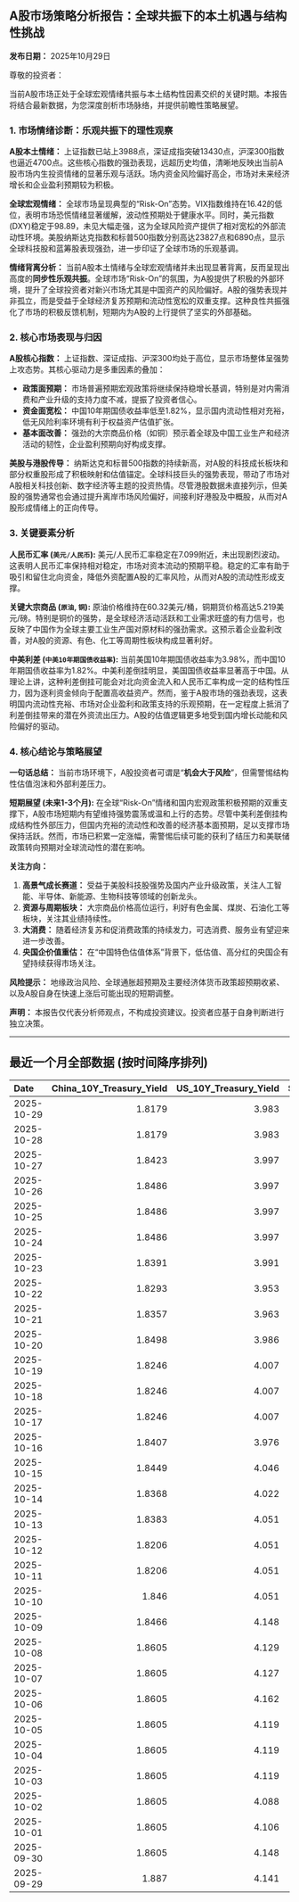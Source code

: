## A股市场策略分析报告：全球共振下的本土机遇与结构性挑战

**发布日期：** 2025年10月29日

尊敬的投资者：

当前A股市场正处于全球宏观情绪共振与本土结构性因素交织的关键时期。本报告将结合最新数据，为您深度剖析市场脉络，并提供前瞻性策略展望。

### 1. 市场情绪诊断：乐观共振下的理性观察

**A股本土情绪：**
上证指数已站上3988点，深证成指突破13430点，沪深300指数也逼近4700点。这些核心指数的强劲表现，远超历史均值，清晰地反映出当前A股市场内生投资情绪的显著乐观与活跃。场内资金风险偏好高企，市场对未来经济增长和企业盈利预期较为积极。

**全球宏观情绪：**
全球市场呈现典型的“Risk-On”态势。VIX指数维持在16.42的低位，表明市场恐慌情绪显著缓解，波动性预期处于健康水平。同时，美元指数(DXY)稳定于98.89，未见大幅走强，这为全球风险资产提供了相对宽松的外部流动性环境。美股纳斯达克指数和标普500指数分别高达23827点和6890点，显示全球科技股和蓝筹股表现强劲，进一步印证了全球市场的乐观基调。

**情绪背离分析：**
当前A股本土情绪与全球宏观情绪并未出现显著背离，反而呈现出高度的**同步性乐观共振**。全球市场“Risk-On”的氛围，为A股提供了积极的外部环境，提升了全球投资者对新兴市场尤其是中国资产的风险偏好。A股的强势表现并非孤立，而是受益于全球经济复苏预期和流动性宽松的双重支撑。这种良性共振强化了市场的积极反馈机制，短期内为A股的上行提供了坚实的外部基础。

### 2. 核心市场表现与归因

**A股核心指数：**
上证指数、深证成指、沪深300均处于高位，显示市场整体呈强势上攻态势。其核心驱动力是多重因素的叠加：
*   **政策面预期：** 市场普遍预期宏观政策将继续保持稳增长基调，特别是对内需消费和产业升级的支持力度不减，提振了投资者信心。
*   **资金面宽松：** 中国10年期国债收益率低至1.82%，显示国内流动性相对充裕，低无风险利率环境有利于权益资产估值扩张。
*   **基本面改善：** 强劲的大宗商品价格（如铜）预示着全球及中国工业生产和经济活动的韧性，企业盈利预期向好构成支撑。

**美股与港股传导：**
纳斯达克和标普500指数的持续新高，对A股的科技成长板块和部分权重股形成了积极映射和估值锚定。全球科技巨头的强势表现，带动了市场对A股相关科技创新、数字经济等主题的投资热情。尽管港股数据未直接列示，但美股的强势通常也会通过提升离岸市场风险偏好，间接利好港股及中概股，从而对A股形成情绪上的正向传导。

### 3. 关键要素分析

**人民币汇率 (`美元/人民币`):**
美元/人民币汇率稳定在7.099附近，未出现剧烈波动。这表明人民币汇率保持相对稳定，市场对资本流动的预期平稳。稳定的汇率有助于吸引和留住北向资金，降低外资配置A股的汇率风险，从而对A股的流动性形成支撑。

**关键大宗商品 (`原油`, `铜`):**
原油价格维持在60.32美元/桶，铜期货价格高达5.219美元/磅。特别是铜价的强势，是全球经济活动活跃和工业需求旺盛的有力信号，也反映了中国作为全球主要工业生产国对原材料的强劲需求。这预示着企业盈利改善，对A股的资源、有色、化工等周期性板块构成显著利好。

**中美利差 (`中美10年期国债收益率`):**
当前美国10年期国债收益率为3.98%，而中国10年期国债收益率为1.82%。中美利差倒挂明显，美国国债收益率显著高于中国。从理论上讲，这种利差倒挂可能会对北向资金流入和人民币汇率构成一定的结构性压力，因为逐利资金倾向于配置高收益资产。然而，鉴于A股市场的强劲表现，这表明国内流动性充裕、市场对企业盈利和政策支持的乐观预期，在一定程度上抵消了利差倒挂带来的潜在外资流出压力。A股的估值逻辑更多地受到国内增长动能和风险偏好的驱动。

### 4. 核心结论与策略展望

**一句话总结：**
当前市场环境下，A股投资者可谓是“**机会大于风险**”，但需警惕结构性估值泡沫和外部利差压力。

**短期展望 (未来1-3个月):**
在全球“Risk-On”情绪和国内宏观政策积极预期的双重支撑下，A股市场短期内有望维持强势震荡或温和上行的态势。尽管中美利差倒挂构成结构性外部压力，但国内充裕的流动性和改善的经济基本面预期，足以支撑市场保持活跃。然而，市场已积累一定涨幅，需警惕后续可能的获利了结压力和美联储政策转向预期对全球流动性的潜在影响。

**关注方向：**
1.  **高景气成长赛道：** 受益于美股科技股强势及国内产业升级政策，关注人工智能、半导体、新能源、生物科技等领域的创新龙头。
2.  **资源与周期板块：** 大宗商品价格高位运行，利好有色金属、煤炭、石油化工等板块，关注其业绩持续性。
3.  **大消费：** 随着经济复苏和促消费政策的持续发力，可选消费、服务业有望迎来进一步改善。
4.  **央国企价值重估：** 在“中国特色估值体系”背景下，低估值、高分红的央国企有望持续获得市场关注。

**风险提示：**
地缘政治风险、全球通胀超预期及主要经济体货币政策超预期收紧、以及A股自身在快速上涨后可能出现的短期调整。

**声明：** 本报告仅代表分析师观点，不构成投资建议。投资者应基于自身判断进行独立决策。

---

## 最近一个月全部数据 (按时间降序排列)

| Date       |   China_10Y_Treasury_Yield |   US_10Y_Treasury_Yield |   Shanghai_Composite_Index |   CSI_300_Index |   Shenzhen_Component_Index |   GOLD_spot_price |   OIL_price |   ALUMINUM_future |   BTC_price |   USD_CNY_exchange_rate |   Commodity_Index_ETF |   US_Dollar_Index |   ETH_price |   LEAN_HOGS_future |   COPPER_future |   High_Yield_Bond_ETF |   LIVE_CATTLE_future |   GOLD_near_month_future |   NATURAL_GAS_future |   PLATINUM_future |   SILVER_future |   Long_Term_Treasury_ETF |   CORN_future |   SOYBEANS_future |   WHEAT_future |   SP500_close |   NASDAQ_close |   VIX_close |   GOLD_basis_spot_vs_near |
|:-----------|---------------------------:|------------------------:|---------------------------:|----------------:|---------------------------:|------------------:|------------:|------------------:|------------:|------------------------:|----------------------:|------------------:|------------:|-------------------:|----------------:|----------------------:|---------------------:|-------------------------:|---------------------:|------------------:|----------------:|-------------------------:|--------------:|------------------:|---------------:|--------------:|---------------:|------------:|--------------------------:|
| 2025-10-29 |                     1.8179 |                   3.983 |                    3988.22 |         4691.97 |                    13430.1 |            3992.5 |       60.32 |           2847.75 |      113271 |                  7.099  |                 22.59 |            98.886 |     4023.58 |             80.65  |          5.219  |               81.2    |              224.5   |                   3992.1 |                3.28  |            1592.2 |          47.78  |                  92.02   |        431.5  |           1073.25 |         531    |       6890.89 |        23827.5 |       16.42 |                  0.399902 |
| 2025-10-28 |                     1.8179 |                   3.983 |                    3988.22 |         4691.97 |                    13430.1 |            3966.2 |       60.15 |           2847.75 |      112956 |                  7.1102 |                 22.59 |            98.69  |     3982.26 |             80.65  |          5.1405 |               81.2    |              224.5   |                   3966.2 |                3.345 |            1578.4 |          47.125 |                  92.02   |        432    |           1078.25 |         529    |       6890.89 |        23827.5 |       16.42 |                  0        |
| 2025-10-27 |                     1.8423 |                   3.997 |                    3996.95 |         4716.02 |                    13489.4 |            4001.9 |       61.31 |           2800.25 |      114119 |                  7.1211 |                 22.8  |            98.78  |     4120.12 |             81.5   |          5.1405 |               81.28   |              228.825 |                   4001.9 |                3.442 |            1578.4 |          46.562 |                  91.78   |        428.75 |           1067.25 |         526    |       6875.16 |        23637.5 |       15.79 |                  0        |
| 2025-10-26 |                     1.8486 |                   3.997 |                    3950.31 |         4660.68 |                    13289.2 |            4118.4 |       61.5  |           2776.75 |      114472 |                  7.1257 |                 22.85 |            98.95  |     4157.99 |             81.9   |          5.0935 |               81.08   |              233.75  |                   4118.4 |                3.304 |            1593.9 |          48.377 |                  91.47   |        423.25 |           1041.75 |         512.5  |       6791.69 |        23204.9 |       16.37 |                  0        |
| 2025-10-25 |                     1.8486 |                   3.997 |                    3950.31 |         4660.68 |                    13289.2 |            4118.4 |       61.5  |           2776.75 |      111642 |                  7.1257 |                 22.85 |            98.95  |     3953.47 |             81.9   |          5.0935 |               81.08   |              233.75  |                   4118.4 |                3.304 |            1593.9 |          48.377 |                  91.47   |        423.25 |           1041.75 |         512.5  |       6791.69 |        23204.9 |       16.37 |                  0        |
| 2025-10-24 |                     1.8486 |                   3.997 |                    3950.31 |         4660.68 |                    13289.2 |            4118.4 |       61.5  |           2776.75 |      111034 |                  7.1257 |                 22.85 |            98.95  |     3934.57 |             81.9   |          5.0935 |               81.08   |              233.75  |                   4118.4 |                3.304 |            1593.9 |          48.377 |                  91.47   |        423.25 |           1041.75 |         512.5  |       6791.69 |        23204.9 |       16.37 |                  0        |
| 2025-10-23 |                     1.8391 |                   3.991 |                    3922.41 |         4606.35 |                    13025.5 |            4125.5 |       61.79 |           2768.75 |      110070 |                  7.1257 |                 22.84 |            98.94  |     3856.03 |             81.775 |          5.082  |               80.86   |              239.725 |                   4125.5 |                3.344 |            1587.6 |          48.482 |                  91.43   |        428    |           1044.75 |         513    |       6738.44 |        22941.8 |       17.3  |                  0        |
| 2025-10-22 |                     1.8293 |                   3.953 |                    3913.76 |         4592.57 |                    12996.6 |            4044.4 |       58.5  |           2708    |      107689 |                  7.1218 |                 22.46 |            98.9   |     3808.12 |             82.4   |          4.961  |               80.68   |              239.05  |                   4044.4 |                3.45  |            1536   |          47.461 |                  92.06   |        423    |           1034.75 |         503.75 |       6699.4  |        22740.4 |       18.6  |                  0        |
| 2025-10-21 |                     1.8357 |                   3.963 |                    3916.33 |         4607.87 |                    13077.3 |            4087.7 |       57.82 |           2681.25 |      108477 |                  7.1195 |                 22.11 |            98.93  |     3876.76 |             83.275 |          4.93   |               80.76   |              243.675 |                   4087.7 |                3.474 |            1504   |          47.45  |                  92      |        419.75 |           1030.75 |         500.25 |       6735.35 |        22953.7 |       17.87 |                  0        |
| 2025-10-20 |                     1.8498 |                   3.986 |                    3863.89 |         4538.22 |                    12813.2 |            4336.4 |       57.52 |           2689.25 |      110589 |                  7.1264 |                 22.34 |            98.59  |     3980.76 |             82.075 |          4.998  |               80.88   |              241.85  |                   4336.4 |                3.397 |            1634.9 |          51.119 |                  91.55   |        423.25 |           1031.75 |         504.75 |       6735.13 |        22990.5 |       18.23 |                  0        |
| 2025-10-19 |                     1.8246 |                   4.007 |                    3839.75 |         4514.23 |                    12688.9 |            4189.9 |       57.54 |           2683    |      108667 |                  7.123  |                 22.12 |            98.43  |     3984.65 |             82.375 |          4.9315 |               80.72   |              240.25  |                   4189.9 |                3.008 |            1602.3 |          49.864 |                  91.2    |        422.5  |           1019.5  |         503.75 |       6664.01 |        22680   |       20.78 |                  0        |
| 2025-10-18 |                     1.8246 |                   4.007 |                    3839.75 |         4514.23 |                    12688.9 |            4189.9 |       57.54 |           2683    |      107198 |                  7.123  |                 22.12 |            98.43  |     3890.35 |             82.375 |          4.9315 |               80.72   |              240.25  |                   4189.9 |                3.008 |            1602.3 |          49.864 |                  91.2    |        422.5  |           1019.5  |         503.75 |       6664.01 |        22680   |       20.78 |                  0        |
| 2025-10-17 |                     1.8246 |                   4.007 |                    3839.75 |         4514.23 |                    12688.9 |            4189.9 |       57.54 |           2683    |      106468 |                  7.123  |                 22.12 |            98.43  |     3832.56 |             82.375 |          4.9315 |               80.72   |              240.25  |                   4189.9 |                3.008 |            1602.3 |          49.864 |                  91.2    |        422.5  |           1019.5  |         503.75 |       6664.01 |        22680   |       20.78 |                  0        |
| 2025-10-16 |                     1.8407 |                   3.976 |                    3916.23 |         4618.42 |                    13086.4 |            4280.2 |       57.46 |           2686.25 |      108186 |                  7.1262 |                 22.14 |            98.39  |     3894.75 |             82.6   |          4.958  |               80.51   |              243.95  |                   4280.2 |                2.938 |            1734.9 |          53.023 |                  91.34   |        421.75 |           1010.75 |         502.5  |       6629.07 |        22562.5 |       25.31 |                  0        |
| 2025-10-15 |                     1.8449 |                   4.046 |                    3912.21 |         4606.29 |                    13118.8 |            4176.9 |       58.27 |           2643    |      110783 |                  7.1384 |                 22.18 |            98.79  |     3987.46 |             83.6   |          4.972  |               80.8    |              242.175 |                   4176.9 |                3.016 |            1668.7 |          51.073 |                  90.66   |        416.75 |           1006.5  |         498.75 |       6671.06 |        22670.1 |       20.64 |                  0        |
| 2025-10-14 |                     1.8368 |                   4.022 |                    3865.23 |         4539.06 |                    12895.1 |            4138.7 |       58.7  |           2636    |      113119 |                  7.1    |                 22.1  |            99.05  |     4125.41 |             97.475 |          4.9805 |               80.54   |              241.825 |                   4138.7 |                3.028 |            1655.1 |          50.314 |                  90.86   |        413    |           1006.5  |         500.25 |       6644.31 |        22521.7 |       20.81 |                  0        |
| 2025-10-13 |                     1.8383 |                   4.051 |                    3889.5  |         4593.98 |                    13231.5 |            4108.6 |       59.49 |           2653.5  |      115271 |                  7.1    |                 22.35 |            99.27  |     4245.47 |             97.425 |          5.1005 |               80.45   |              240.575 |                   4108.6 |                3.118 |            1669.6 |          50.13  |                  90.57   |        410.75 |           1007.75 |         496.75 |       6654.72 |        22694.6 |       19.03 |                  0        |
| 2025-10-12 |                     1.8206 |                   4.051 |                    3897.03 |         4616.83 |                    13355.4 |            3975.9 |       58.9  |           2603.5  |      115170 |                  7.1275 |                 22.07 |            98.98  |     4164.43 |             97     |          4.8485 |               79.95   |              238.475 |                   3975.9 |                3.106 |            1600.7 |          46.938 |                  90.62   |        413    |           1006.75 |         498.5  |       6552.51 |        22204.4 |       21.66 |                  0        |
| 2025-10-11 |                     1.8206 |                   4.051 |                    3897.03 |         4616.83 |                    13355.4 |            3975.9 |       58.9  |           2603.5  |      110808 |                  7.1275 |                 22.07 |            98.98  |     3750.61 |             97     |          4.8485 |               79.95   |              238.475 |                   3975.9 |                3.106 |            1600.7 |          46.938 |                  90.62   |        413    |           1006.75 |         498.5  |       6552.51 |        22204.4 |       21.66 |                  0        |
| 2025-10-10 |                     1.846  |                   4.051 |                    3897.03 |         4616.83 |                    13355.4 |            3975.9 |       58.9  |           2603.5  |      113214 |                  7.1275 |                 22.07 |            98.98  |     3843.01 |             97     |          4.8485 |               79.95   |              238.475 |                   3975.9 |                3.106 |            1600.7 |          46.938 |                  90.62   |        413    |           1006.75 |         498.5  |       6552.51 |        22204.4 |       21.66 |                  0        |
| 2025-10-09 |                     1.8466 |                   4.148 |                    3933.97 |         4709.48 |                    13725.6 |            3946.3 |       61.51 |           2727.75 |      121706 |                  7.1185 |                 22.55 |            99.54  |     4369.14 |             97     |          5.0755 |               80.42   |              235.025 |                   3946.3 |                3.269 |            1634.1 |          46.85  |                  89.18   |        418.25 |           1022.25 |         506.5  |       6735.11 |        23024.6 |       16.43 |                  0        |
| 2025-10-08 |                     1.8605 |                   4.129 |                    3882.78 |         4640.69 |                    13526.5 |            4043.3 |       62.55 |           2681.25 |      123355 |                  7.119  |                 22.76 |            98.85  |     4527.65 |             97.625 |          5.046  |               80.65   |              233.85  |                   4043.3 |                3.333 |            1678   |          48.656 |                  89.25   |        422    |           1029.5  |         507.25 |       6753.72 |        23043.4 |       16.3  |                  0        |
| 2025-10-07 |                     1.8605 |                   4.127 |                    3882.78 |         4640.69 |                    13526.5 |            3976.6 |       61.73 |           2662    |      121451 |                  7.119  |                 22.73 |            98.58  |     4451.15 |             97.85  |          5.048  |               80.77   |              233.1   |                   3976.6 |                3.498 |            1626.6 |          47.179 |                  89.18   |        419.75 |           1022    |         506.75 |       6714.59 |        22788.4 |       17.24 |                  0        |
| 2025-10-06 |                     1.8605 |                   4.162 |                    3882.78 |         4640.69 |                    13526.5 |            3948.5 |       61.69 |           2636.25 |      124753 |                  7.119  |                 22.64 |            98.11  |     4687.77 |             98.325 |          4.987  |               80.86   |              231.875 |                   3948.5 |                3.357 |            1634.9 |          48.082 |                  88.67   |        421.75 |           1017.75 |         512.75 |       6740.28 |        22941.7 |       16.37 |                  0        |
| 2025-10-05 |                     1.8605 |                   4.119 |                    3882.78 |         4640.69 |                    13526.5 |            3880.8 |       60.88 |           2612.75 |      123513 |                  7.119  |                 22.41 |            97.72  |     4515.42 |             98.975 |          5.058  |               80.84   |              231.025 |                   3880.8 |                3.324 |            1619.3 |          47.597 |                  89.38   |        419    |           1018    |         515.25 |       6715.79 |        22780.5 |       16.65 |                  0        |
| 2025-10-04 |                     1.8605 |                   4.119 |                    3882.78 |         4640.69 |                    13526.5 |            3880.8 |       60.88 |           2612.75 |      122425 |                  7.119  |                 22.41 |            97.72  |     4489.2  |             98.975 |          5.058  |               80.84   |              231.025 |                   3880.8 |                3.324 |            1619.3 |          47.597 |                  89.38   |        419    |           1018    |         515.25 |       6715.79 |        22780.5 |       16.65 |                  0        |
| 2025-10-03 |                     1.8605 |                   4.119 |                    3882.78 |         4640.69 |                    13526.5 |            3880.8 |       60.88 |           2612.75 |      122267 |                  7.119  |                 22.41 |            97.72  |     4514.87 |             98.975 |          5.058  |               80.84   |              231.025 |                   3880.8 |                3.324 |            1619.3 |          47.597 |                  89.38   |        419    |           1018    |         515.25 |       6715.79 |        22780.5 |       16.65 |                  0        |
| 2025-10-02 |                     1.8605 |                   4.088 |                    3882.78 |         4640.69 |                    13526.5 |            3839.7 |       60.48 |           2596.5  |      120681 |                  7.119  |                 22.34 |            97.85  |     4487.92 |             98.675 |          4.898  |               80.93   |              230.525 |                   3839.7 |                3.442 |            1563.8 |          46     |                  89.55   |        421.75 |           1023.75 |         514.75 |       6715.35 |        22844.1 |       16.63 |                  0        |
| 2025-10-01 |                     1.8605 |                   4.106 |                    3882.78 |         4640.69 |                    13526.5 |            3867.5 |       61.78 |           2597.5  |      118649 |                  7.119  |                 22.49 |            97.71  |     4351.11 |             98.425 |          4.8305 |               80.96   |              231.1   |                   3867.5 |                3.476 |            1569.9 |          47.29  |                  89.29   |        416.5  |           1013    |         509.25 |       6711.2  |        22755.2 |       16.29 |                  0        |
| 2025-09-30 |                     1.8605 |                   4.148 |                    3882.78 |         4640.69 |                    13526.5 |            3840.8 |       62.37 |           2594    |      114056 |                  7.1194 |                 22.53 |            97.77  |     4145.96 |             99.85  |          4.805  |               80.809  |              231.85  |                   3840.8 |                3.303 |            1584.6 |          46.253 |                  89.06   |        415.5  |           1001.75 |         508    |       6688.46 |        22660   |       16.28 |                  0        |
| 2025-09-29 |                     1.887  |                   4.141 |                    3862.53 |         4620.05 |                    13479.4 |            3820.9 |       63.45 |           2583.5  |      114400 |                  7.1328 |                 22.62 |            97.91  |     4217.34 |            101.15  |          4.841  |               80.8389 |              231.325 |                   3820.9 |                3.267 |            1609.3 |          46.612 |                  89.3191 |        421.5  |           1010.5  |         519.5  |       6661.21 |        22591.2 |       16.12 |                  0        |